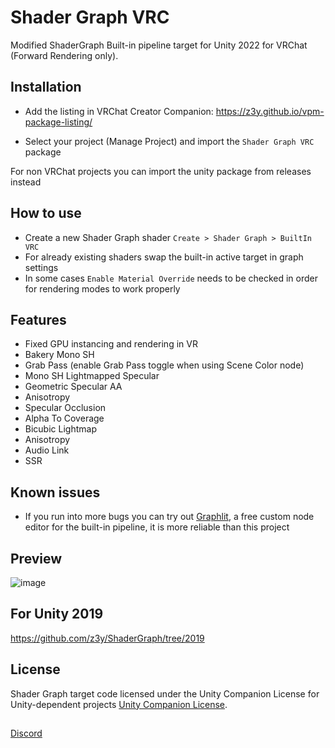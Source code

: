 # Shader Graph VRC

Modified ShaderGraph Built-in pipeline target for Unity 2022 for VRChat (Forward Rendering only).

## Installation

- Add the listing in VRChat Creator Companion: https://z3y.github.io/vpm-package-listing/


- Select your project (Manage Project) and import the `Shader Graph VRC` package

For non VRChat projects you can import the unity package from releases instead

## How to use

- Create a new Shader Graph shader `Create > Shader Graph > BuiltIn VRC`
- For already existing shaders swap the built-in active target in graph settings
- In some cases `Enable Material Override` needs to be checked in order for rendering modes to work properly

## Features

- Fixed GPU instancing and rendering in VR
- Bakery Mono SH
- Grab Pass (enable Grab Pass toggle when using Scene Color node)
- Mono SH Lightmapped Specular
- Geometric Specular AA
- Anisotropy
- Specular Occlusion
- Alpha To Coverage
- Bicubic Lightmap
- Anisotropy
- Audio Link
- SSR

## Known issues

- If you run into more bugs you can try out [Graphlit](https://github.com/z3y/Graphlit), a free custom node editor for the built-in pipeline, it is more reliable than this project

## Preview

![image](https://github.com/z3y/ShaderGraph/assets/33181641/5dc732c9-5518-4661-985c-073d067f412d)

## For Unity 2019

https://github.com/z3y/ShaderGraph/tree/2019

## License

Shader Graph target code licensed under the Unity Companion License for Unity-dependent projects [Unity Companion License](http://www.unity3d.com/legal/licenses/Unity_Companion_License).

##

[Discord](https://discord.gg/bw46tKgRFT)
